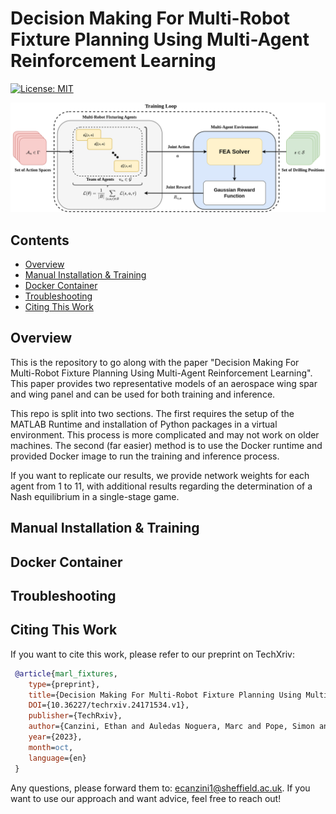 # Decision Making For Multi-Robot Fixture Planning Using Multi-Agent Reinforcement Learning

[![License: MIT](https://img.shields.io/badge/License-MIT-yellow.svg)](https://opensource.org/licenses/MIT)

<p align="center">
  <img src="assets/mafp_architecture.png" width="700">
</p>

## Contents

- [Overview](#1)
- [Manual Installation & Training](#2)
- [Docker Container](#3)
- [Troubleshooting](#4)
- [Citing This Work](#5)

<a id='1'></a>

## Overview

This is the repository to go along with the paper "Decision Making For Multi-Robot Fixture Planning Using Multi-Agent Reinforcement Learning". This paper provides two representative models of an aerospace wing spar and wing panel and can be used for both training and inference.

This repo is split into two sections. The first requires the setup of the MATLAB Runtime and installation of Python packages in a virtual environment. This process is more complicated and may not work on older machines. The second (far easier) method is to use the Docker runtime and provided Docker image to run the training and inference process.

If you want to replicate our results, we provide network weights for each agent from 1 to 11, with additional results regarding the determination of a Nash equilibrium in a single-stage game.

<a id='2'></a>

## Manual Installation & Training

<a id='3'></a>

## Docker Container

<a id='4'></a>

## Troubleshooting

<a id='5'></a>

## Citing This Work

If you want to cite this work, please refer to our preprint on TechXriv:

```bibtex
 @article{marl_fixtures, 
    type={preprint}, 
    title={Decision Making For Multi-Robot Fixture Planning Using Multi Agent Reinforcement Learning}, 
    DOI={10.36227/techrxiv.24171534.v1}, 
    publisher={TechRxiv}, 
    author={Canzini, Ethan and Auledas Noguera, Marc and Pope, Simon and Tiwari, Ashutosh}, 
    year={2023}, 
    month=oct, 
    language={en} 
 }

```

Any questions, please forward them to: <ecanzini1@sheffield.ac.uk>. If you want to use our approach and want advice, feel free to reach out!
